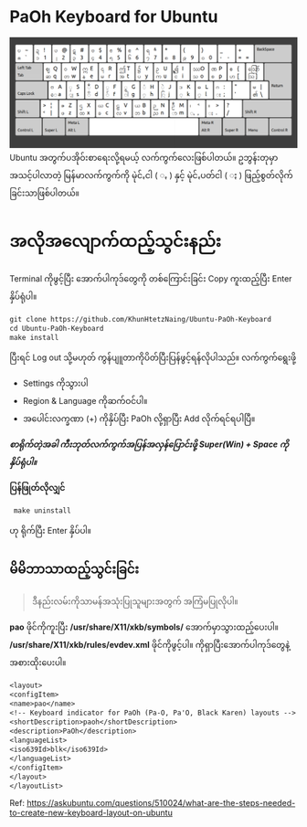 # PaOh Keyboard for Ubuntu
![enter image description here](layout.png)
Ubuntu အတွက်ပအိုဝ်းစာရေးလို့ရမယ့် လက်ကွက်လေးဖြစ်ပါတယ်။
ဥဘွန်းတုမှာအသင့်ပါလာတဲ့ မြန်မာလက်ကွက်ကို မုဲင်ꩻငါ ( ꩻ ) နှင့် မုဲင်ꩻပတ်ငါ ( ႏ ) ဖြည့်စွတ်လိုက်ခြင်းသာဖြစ်ပါတယ်။


# အလိုအလျောက်ထည့်သွင်းနည်း
 Terminal ကိုဖွင့်ပြီး အောက်ပါကုဒ်တွေကို တစ်ကြောင်းခြင်း Copy ကူးထည့်ပြီး Enter နှိပ်ရုံပါ။

    git clone https://github.com/KhunHtetzNaing/Ubuntu-PaOh-Keyboard
    cd Ubuntu-PaOh-Keyboard
    make install

 ပြီးရင် Log out သို့မဟုတ် ကွန်ပျူတာကိုပိတ်ပြီးပြန်ဖွင့်ရန်လိုပါသည်။
လက်ကွက်ရွေးဖို့

 - Settings ကိုသွားပါ 
 - Region & Language ကိုဆက်ဝင်ပါ။ 
 - အပေါင်းလက္ခဏာ (+) ကိုနှိပ်ပြီး PaOh လို့ရှာပြီး Add လိုက်ရင်ရပါပြီ။

***စာရိုက်တဲ့အခါ ကီးဘုတ်လက်ကွက်အပြန်အလှန်ပြောင်းဖို့ Super(Win) + Space ကိုနှိပ်ရုံပါ။***

 **ပြန်ဖြုတ်လိုလျှင်**

     make uninstall 

 ဟု ရိုက်ပြီး Enter နှိပ်ပါ။
##  မိမိဘာသာထည့်သွင်းခြင်း

> ဒီနည်းလမ်းကိုသာမန်အသုံးပြုသူများအတွက် အကြံမပြုလိုပါ။

**pao** ဖိုင်ကိုကူးပြီး **/usr/share/X11/xkb/symbols/** အောက်မှာသွားထည့်ပေးပါ။
**/usr/share/X11/xkb/rules/evdev.xml** ဖိုင်ကိုဖွင့်ပါ။
</layoutList> ကိုရှာပြီးအောက်ပါကုဒ်တွေနဲ့ အစားထိုးပေးပါ။

    <layout>
    <configItem>
    <name>pao</name>
    <!-- Keyboard indicator for PaOh (Pa-O, Pa'O, Black Karen) layouts -->
    <shortDescription>paoh</shortDescription>
    <description>PaOh</description>
    <languageList>
    <iso639Id>blk</iso639Id>
    </languageList>
    </configItem>
    </layout>
    </layoutList>

Ref: https://askubuntu.com/questions/510024/what-are-the-steps-needed-to-create-new-keyboard-layout-on-ubuntu
